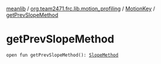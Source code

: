 [meanlib](../../index.md) / [org.team2471.frc.lib.motion_profiling](../index.md) / [MotionKey](index.md) / [getPrevSlopeMethod](./get-prev-slope-method.md)

# getPrevSlopeMethod

`open fun getPrevSlopeMethod(): `[`SlopeMethod`](-slope-method/index.md)